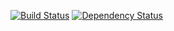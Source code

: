 [![Build Status](https://secure.travis-ci.org/japgolly/golly-utils.png?branch=master)](http://travis-ci.org/japgolly/golly-utils)
[![Dependency Status](https://gemnasium.com/japgolly/golly-utils.png)](https://gemnasium.com/japgolly/golly-utils)

